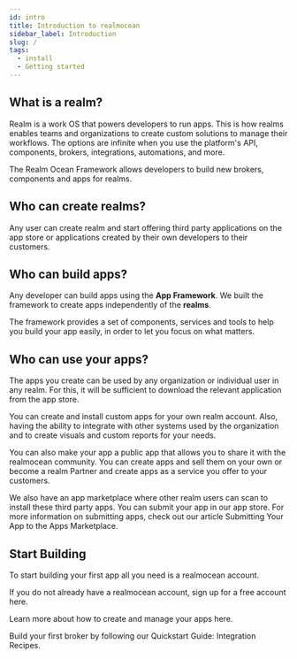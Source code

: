 ```yaml
---
id: intro
title: Introduction to realmocean
sidebar_label: Introduction
slug: /
tags:
  - install
  - Getting started
---
```


## What is a realm?

Realm is a work OS that powers developers to run apps. This is how realms enables teams and organizations to create custom solutions to manage their workflows. The options are infinite when you use the platform's API, components, brokers, integrations, automations, and more.

The Realm Ocean Framework allows developers to build new brokers, components and apps for realms.

## Who can create realms?

Any user can create realm and start offering third party applications on the app store or applications created by their own developers to their customers.

## Who can build apps?
Any developer can build apps using the **App Framework**. We built the framework to create apps independently of the **realms**.

The framework provides a set of components, services and tools to help you build your app easily, in order to let you focus on what matters.

## Who can use your apps?

The apps you create can be used by any organization or individual user in any realm. For this, it will be sufficient to download the relevant application from the app store.

You can create and install custom apps for your own realm account. Also, having the ability to integrate with other systems used by the organization and to create visuals and custom reports for your needs.

You can also make your app a public app that allows you to share it with the realmocean community. You can create apps and sell them on your own or become a realm Partner and create apps as a service you offer to your customers.

We also have an app marketplace where other realm users can scan to install these third party apps. You can submit your app in our app store. For more information on submitting apps, check out our article Submitting Your App to the Apps Marketplace.

## Start Building

To start building your first app all you need is a realmocean account.

If you do not already have a realmocean account, sign up for a free account here.

Learn more about how to create and manage your apps here.

Build your first broker by following our Quickstart Guide: Integration Recipes.